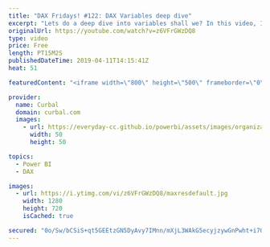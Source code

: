 ```yaml
---
title: "DAX Fridays! #122: DAX Variables deep dive"
excerpt: "Lets do a deep dive into variables shall we? In this video, I am going to cover the following: 1. Naming variables, dos and donts 2. The syntax for calling variables 3. Can a variable refer to a measure? 4. Can a measure refer to an external variable? 5. Can a variable refer to a variable? 6. Can a variable"
originalUrl: https://youtube.com/watch?v=z6VFrGWzDQ8
type: video
price: Free
length: PT15M2S
publishedDateTime: 2019-04-11T14:15:41Z
heat: 51

featuredContent: "<iframe width=\"800\" height=\"500\" frameborder=\"0\" src=\"https://www.youtube.com/embed/z6VFrGWzDQ8\" allow=\"accelerometer; autoplay; encrypted-media; gyroscope; picture-in-picture\" allowfullscreen></iframe>"

provider:
  name: Curbal
  domain: curbal.com
  images:
    - url: https://everyday-cc.github.io/powerbi/assets/images/organizations/curbal.com-50x50.jpg
      width: 50
      height: 50

topics:
  - Power BI
  - DAX

images:
  - url: https://i.ytimg.com/vi/z6VFrGWzDQ8/maxresdefault.jpg
    width: 1280
    height: 720
    isCached: true

secured: "0o/Sw/bCSiS+qt5GEEtzGN5DyAvy7IMnn/mXjL3WAkG5ecyjzywGnPwht+i7OHgs3Mrq7s8JhR5UOGqgg0gzpmkqBwncvYIzZK0xtEdhqU9qVkO4/+YtyBB0YhZotmqgYyKYieq6+am0jEisL7R0yBkOGD+D8VwasmIzxWqXwvbJo+xPIGVawkj6QqE97c84XAsBsD3VU0puXvLxF/BmITDF/BvbBE20XH4SbSpcZAHlxx4D28FaYHj0YO8twLJahiXBivIfERlQ1WbcaXYLsd8Vko2vnvqKZoSIn3H6KWoLriarOOO+uq2bvo6F9kS0TIl1uZTWBFwMZXxbPAiRBxs8emm3s2MkHkVxo68AHxahzHC3C1DPyhQZGDtuEN+wUt0jhR4Rh00Imgo2Wsm9q2mp4iWFUhJ51yycJRDEp8k=;1Rvg2KRqFQefZThjuPCoYw=="
---
```


